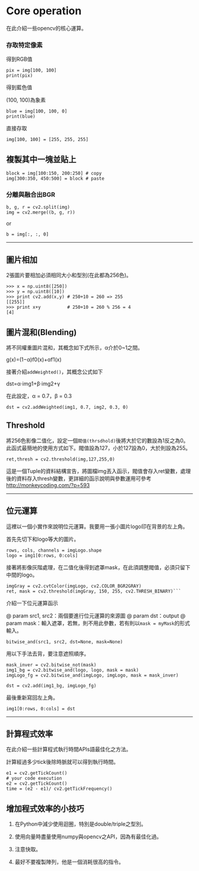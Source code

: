 # Core operation

在此介紹一些opencv的核心運算。

### 存取特定像素

得到RGB值

```
pix = img[100, 100]
print(pix)
```

得到藍色值

(100, 100)為象素

```
blue = img[100, 100, 0]
print(blue)
```

直接存取

```
img[100, 100] = [255, 255, 255]
```

## 複製其中一塊並貼上

```
block = img[100:150, 200:250] # copy
img[300:350, 450:500] = block # paste
```

### 分離與融合出BGR

```
b, g, r = cv2.split(img)
img = cv2.merge((b, g, r))
```

or

```
b = img[:, :, 0]
```

---

## 圖片相加

2張圖片要相加必須相同大小和型別(在此都為256色)。

```
>>> x = np.uint8([250])
>>> y = np.uint8([10])
>>> print cv2.add(x,y) # 250+10 = 260 => 255
[[255]]
>>> print x+y          # 250+10 = 260 % 256 = 4
[4]
```

## 圖片混和(Blending)

將不同權重圖片混和，其概念如下式所示，α介於0~1之間。

g(x)=(1−α)f0(x)+αf1(x)

接著介紹`addWeighted()`，其概念公式如下

dst=α⋅img1+β⋅img2+γ

在此設定，α = 0.7，β = 0.3

```
dst = cv2.addWeighted(img1, 0.7, img2, 0.3, 0)
```
## Threshold

將256色影像二值化，設定一個`閥值(thrsdhold)`後將大於它的數設為1反之為0。此函式最簡地的使用方式如下。閥值設為127，小於127設為0，大於則設為255。

    ret,thresh = cv2.threshold(img,127,255,0)

這是一個Tuple的資料結構宣告，將圖檔img丟入函示，閥值會存入ret變數，處理後的資料存入thresh變數，更詳細的函示說明與參數運用可參考 <http://monkeycoding.com/?p=593>

-----

## 位元運算

這裡以一個小實作來說明位元運算。我要用一張小圖片logo印在背景的左上角。

首先先切下和logo等大的圖片。

```
rows, cols, channels = imgLogo.shape
logo = img1[0:rows, 0:cols]
```

接著將影像灰階處理，在二值化後得到遮罩mask，在此須調整閥值，必須只留下中間的logo。

```
imgGray = cv2.cvtColor(imgLogo, cv2.COLOR_BGR2GRAY)
ret, mask = cv2.threshold(imgGray, 150, 255, cv2.THRESH_BINARY)```
```

介紹一下位元運算函示

@ param src1, src2：兩個要進行位元運算的來源圖
@ param dst：output
@ param mask：輸入遮罩，若無，則不用此參數，若有則以`mask = myMask`的形式輸入。

```
bitwise_and(src1, src2, dst=None, mask=None)
```

用以下手法去背，要注意遮照順序。

```
mask_inver = cv2.bitwise_not(mask)
img1_bg = cv2.bitwise_and(logo, logo, mask = mask)
imgLogo_fg = cv2.bitwise_and(imgLogo, imgLogo, mask = mask_inver)

dst = cv2.add(img1_bg, imgLogo_fg)
```

最後重新寫回左上角。

```
img1[0:rows, 0:cols] = dst
```

---

## 計算程式效率

在此介紹一些計算程式執行時間APIs語最佳化之方法。

計算經過多少tick後除時脈就可以得到執行時間。

```
e1 = cv2.getTickCount()
# your code execution
e2 = cv2.getTickCount()
time = (e2 - e1)/ cv2.getTickFrequency()
```

## 增加程式效率的小技巧

1. 在Python中減少使用迴圈，特別是double/triple之型別。

2. 使用向量時盡量使用numpy與opencv之API，因為有最佳化過。

3. 注意快取。

4. 最好不要複製陣列，他是一個消耗很高的指令。














